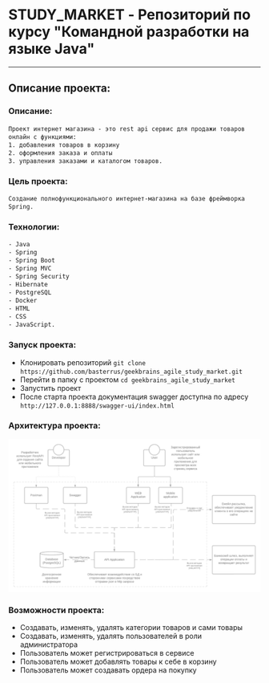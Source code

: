 # STUDY_MARKET - Репозиторий по курсу "Командной разработки на языке Java"
___
## Описание проекта:
### Описание:
    Проект интернет магазина - это rest api сервис для продажи товаров онлайн с функциями: 
    1. добавления товаров в корзину
    2. оформления заказа и оплаты
    3. управления заказами и каталогом товаров.       
### Цель проекта: 
    Cоздание полнофункционального интернет-магазина на базе фреймворка Spring.

### Технологии: 
    - Java
    - Spring 
    - Spring Boot
    - Spring MVC
    - Spring Security
    - Hibernate
    - PostgreSQL
    - Docker
    - HTML
    - CSS
    - JavaScript.

### Запуск проекта:
- Клонировать репозиторий `git clone https://github.com/basterrus/geekbrains_agile_study_market.git`
- Перейти в папку с проектом `cd geekbrains_agile_study_market`   
- Запустить проект
- После старта проекта документация swagger доступна по адресу `http://127.0.0.1:8888/swagger-ui/index.html`           

### Архитектура проекта:
![architecture](/pictures/architectures.png)

### Возможности проекта:
* Создавать, изменять, удалять категории товаров и сами товары
* Создавать, изменять, удалять пользователей в роли администратора
* Пользователь может регистрироваться в сервисе
* Пользователь может добавлять товары к себе в корзину
* Пользователь может создавать ордера на покупку

